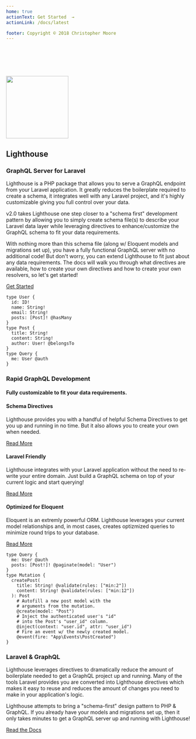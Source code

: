```yaml
---
home: true
actionText: Get Started  →
actionLink: /docs/latest

footer: Copyright © 2018 Christopher Moore
---
```


<div class="home-container">
  <section class="bg-purple-darkest bg-no-repeat bg-cover pb-8" style="background-image:url(bg-hero@2x.png); padding-top:80px;">
    <div class="container py-4">
      <div class="flex flex-wrap items-center py-8">
        <img src="/logo-md.svg" height="170" width="170" class="mx-auto mb-4 sm:mx-0 sm:mb-0 shadow-lg" style="border:none !important;">
        <div class="w-full md:flex-1 pl-8">
          <h2 class="text-white text-4xl font-light leading-normal mb-2">Lighthouse</h2>
          <h3 class="text-purple mb-2">GraphQL Server for Laravel</h3>
          <p class="text-sm text-white">Lighthouse is a PHP package that allows you to serve a GraphQL endpoint from
            your Laravel application. It greatly reduces the boilerplate required to create a schema, it integrates
            well with any Laravel project, and it's highly customizable giving you full control over your data.</p>
        </div>
        <div class="w-1/5"></div>
      </div>
    </div>
  </section>
  <section class="bg-white">
    <div class="container py-8">
      <div class="flex flex-wrap justify-between">
        <div class="w-full md:w-1/2 pt-8 pb-8">
          <p>v2.0 takes Lighthouse one step closer to a "schema first" development pattern by allowing you to simply
            create schema file(s) to describe your Laravel data layer while leveraging directives to enhance/customize
            the GraphQL schema to fit your data requirements.</p>
          <p>With nothing more than this schema file (along w/ Eloquent models and migrations set up), you have a fully
            functional GraphQL server with no additional code! But don't worry, you can extend Lighthouse to fit just
            about any data requirements. The docs will walk you through what directives are available, how to create
            your own directives and how to create your own resolvers, so let's get started!</p>
          <a href="/docs/2.0/installation" class="button mt-8">Get Started</a>
        </div>
        <div class="w-full md:w-1/3">
          <div class="md:-mt-16 shadow-md">
            <div class="shadow-md">
              <div class="gatsby-highlight">
                <pre class="language-graphql"><code class="language-graphql">type User <span class="token punctuation">{</span>
  <span class="token attr-name">id</span><span class="token punctuation">:</span> ID<span class="token operator">!</span>
  <span class="token attr-name">name</span><span class="token punctuation">:</span> String<span class="token operator">!</span>
  <span class="token attr-name">email</span><span class="token punctuation">:</span> String<span class="token operator">!</span>
  <span class="token attr-name">posts</span><span class="token punctuation">:</span> <span class="token punctuation">[</span>Post<span class="token punctuation">]</span><span class="token operator">!</span> <span class="token directive function">@hasMany</span>
<span class="token punctuation">}</span>
type Post <span class="token punctuation">{</span>
  <span class="token attr-name">title</span><span class="token punctuation">:</span> String<span class="token operator">!</span>
  <span class="token attr-name">content</span><span class="token punctuation">:</span> String<span class="token operator">!</span>
  <span class="token attr-name">author</span><span class="token punctuation">:</span> User<span class="token operator">!</span> <span class="token directive function">@belongsTo</span>
<span class="token punctuation">}</span>
type Query <span class="token punctuation">{</span>
  <span class="token attr-name">me</span><span class="token punctuation">:</span> User <span class="token directive function">@auth</span>
<span class="token punctuation">}</span>
</code></pre>
              </div>
            </div>
          </div>
        </div>
      </div>
    </div>
  </section>
  <section class="bg-grey-lightest">
    <div class="container py-16">
      <h3 class="text-center mb-4 text-2xl">Rapid GraphQL Development</h3>
      <h4 class="text-center text-lg mb-4 font-sans text-grey-dark">Fully customizable to fit your data requirements.</h4>
      <div class="flex flex-wrap pt-6">
        <div class="w-full mb-4 md:w-1/3 md:mb-0 px-4">
          <h4 class="text-purple-darkest text-xl mb-2">Schema Directives</h4>
          <p class="mb-2">Lighthouse provides you with a handful of helpful Schema Directives to get you up and running
            in no time. But it also allows you to create your own when needed.</p>
          <a href="#" class="font-bold uppercase text-sm">Read More</a>
        </div>
        <div class="w-full mb-4 md:w-1/3 md:mb-0 px-4">
          <h4 class="text-purple-darkest text-xl mb-2">Laravel Friendly</h4>
          <p class="mb-2">Lighthouse integrates with your Laravel application without the need to re-write your entire
            domain. Just build a GraphQL schema on top of your current logic and start querying!</p>
          <a href="#" class="font-bold uppercase text-sm">Read More</a>
        </div>
        <div class="w-full md:w-1/3 md:mb-0 px-4">
          <h4 class="text-purple-darkest text-xl mb-2">Optimized for Eloquent</h4>
          <p class="mb-2">Eloquent is an extremly powerful ORM. Lighthouse leverages your current model relationships
            and, in most cases, creates optizmized queries to minimize round trips to your database.</p>
          <a href="#" class="font-bold uppercase text-sm">Read More</a>
        </div>
      </div>
    </div>
  </section>
  <section class="bg-white">
    <div class="container pt-16 pb-8">
      <div class="flex flex-wrap justify-between">
        <div class="w-full md:w-1/2 px-2">
          <div class="shadow-md">
            <div class="gatsby-highlight">
              <pre class="language-graphql"><code class="language-graphql">type Query <span class="token punctuation">{</span>
  <span class="token attr-name">me</span><span class="token punctuation">:</span> User <span class="token directive function">@auth</span>
  <span class="token attr-name">posts</span><span class="token punctuation">:</span> <span class="token punctuation">[</span>Post<span class="token operator">!</span><span class="token punctuation">]</span><span class="token operator">!</span> <span class="token directive function">@paginate</span><span class="token punctuation">(</span><span class="token attr-name">model</span><span class="token punctuation">:</span> <span class="token string">"User"</span><span class="token punctuation">)</span>
<span class="token punctuation">}</span>
type Mutation <span class="token punctuation">{</span>
  createPost<span class="token punctuation">(</span>
    <span class="token attr-name">title</span><span class="token punctuation">:</span> String<span class="token operator">!</span> <span class="token directive function">@validate</span><span class="token punctuation">(</span><span class="token attr-name">rules</span><span class="token punctuation">:</span> <span class="token punctuation">[</span><span class="token string">"min:2"</span><span class="token punctuation">]</span><span class="token punctuation">)</span>
    <span class="token attr-name">content</span><span class="token punctuation">:</span> String<span class="token operator">!</span> <span class="token directive function">@validate</span><span class="token punctuation">(</span><span class="token attr-name">rules</span><span class="token punctuation">:</span> <span class="token punctuation">[</span><span class="token string">"min:12"</span><span class="token punctuation">]</span><span class="token punctuation">)</span>
  <span class="token punctuation">)</span><span class="token punctuation">:</span> Post
    <span class="token comment"># Autofill a new post model with the</span>
    <span class="token comment"># arguments from the mutation.</span>
    <span class="token directive function">@create</span><span class="token punctuation">(</span><span class="token attr-name">model</span><span class="token punctuation">:</span> <span class="token string">"Post"</span><span class="token punctuation">)</span>
    <span class="token comment"># Inject the authenticated user's "id"</span>
    <span class="token comment"># into the Post's "user_id" column.</span>
    <span class="token directive function">@inject</span><span class="token punctuation">(</span><span class="token attr-name">context</span><span class="token punctuation">:</span> <span class="token string">"user.id"</span><span class="token punctuation">,</span> <span class="token attr-name">attr</span><span class="token punctuation">:</span> <span class="token string">"user_id"</span><span class="token punctuation">)</span>
    <span class="token comment"># Fire an event w/ the newly created model.</span>
    <span class="token directive function">@event</span><span class="token punctuation">(</span><span class="token attr-name">fire</span><span class="token punctuation">:</span> <span class="token string">"App\Events\PostCreated"</span><span class="token punctuation">)</span>
<span class="token punctuation">}</span>
</code></pre>
            </div>
          </div>
        </div>
        <div class="w-full md:w-1/2 pl-6 pr-2">
          <h3 class="mb-4 text-xl">Laravel &amp; GraphQL</h3>
          <p>Lighthouse leverages directives to dramatically reduce the amount of boilerplate needed to get a GraphQL
            project up and running. Many of the tools Laravel provides you are converted into Lighthouse directives
            which makes it easy to reuse and reduces the amount of changes you need to make in your application's
            logic.</p>
          <p>Lighthouse attempts to bring a "schema-first" design pattern to PHP &amp; GraphQL. If you already have
            your models and migrations set up, then it only takes minutes to get a GraphQL server up and running with
            Lighthouse!</p>
          <a href="/docs/2.0/installation" class="button mt-8">Read the Docs</a>
        </div>
      </div>
    </div>
  </section>
</div>
